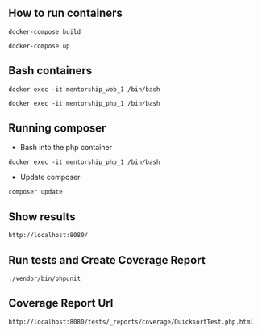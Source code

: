 ## How to run containers

```docker-compose build```

```docker-compose up```

## Bash containers

```docker exec -it mentorship_web_1 /bin/bash```

```docker exec -it mentorship_php_1 /bin/bash```

## Running composer

* Bash into the php container

```docker exec -it mentorship_php_1 /bin/bash```

* Update composer

```composer update```

## Show results
```http://localhost:8080/```

## Run tests and Create Coverage Report
```./vendor/bin/phpunit```

## Coverage Report Url
```http://localhost:8080/tests/_reports/coverage/QuicksortTest.php.html```
